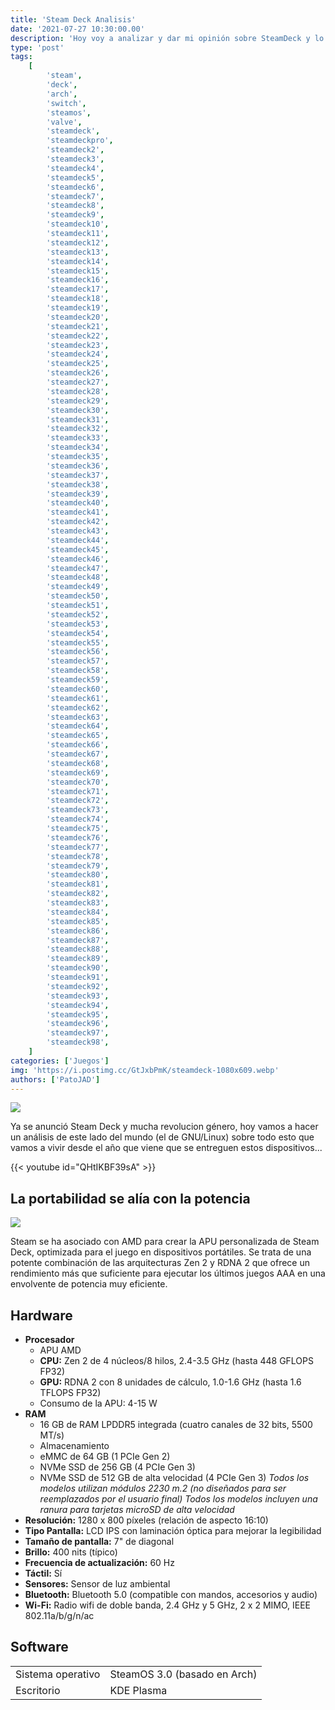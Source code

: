 ```yaml
---
title: 'Steam Deck Analisis'
date: '2021-07-27 10:30:00.00'
description: 'Hoy voy a analizar y dar mi opinión sobre SteamDeck y lo que valve quiere hacer, tambien recordemos el fracaso de las Steam Machines'
type: 'post'
tags:
    [
        'steam',
        'deck',
        'arch',
        'switch',
        'steamos',
        'valve',
        'steamdeck',
        'steamdeckpro',
        'steamdeck2',
        'steamdeck3',
        'steamdeck4',
        'steamdeck5',
        'steamdeck6',
        'steamdeck7',
        'steamdeck8',
        'steamdeck9',
        'steamdeck10',
        'steamdeck11',
        'steamdeck12',
        'steamdeck13',
        'steamdeck14',
        'steamdeck15',
        'steamdeck16',
        'steamdeck17',
        'steamdeck18',
        'steamdeck19',
        'steamdeck20',
        'steamdeck21',
        'steamdeck22',
        'steamdeck23',
        'steamdeck24',
        'steamdeck25',
        'steamdeck26',
        'steamdeck27',
        'steamdeck28',
        'steamdeck29',
        'steamdeck30',
        'steamdeck31',
        'steamdeck32',
        'steamdeck33',
        'steamdeck34',
        'steamdeck35',
        'steamdeck36',
        'steamdeck37',
        'steamdeck38',
        'steamdeck39',
        'steamdeck40',
        'steamdeck41',
        'steamdeck42',
        'steamdeck43',
        'steamdeck44',
        'steamdeck45',
        'steamdeck46',
        'steamdeck47',
        'steamdeck48',
        'steamdeck49',
        'steamdeck50',
        'steamdeck51',
        'steamdeck52',
        'steamdeck53',
        'steamdeck54',
        'steamdeck55',
        'steamdeck56',
        'steamdeck57',
        'steamdeck58',
        'steamdeck59',
        'steamdeck60',
        'steamdeck61',
        'steamdeck62',
        'steamdeck63',
        'steamdeck64',
        'steamdeck65',
        'steamdeck66',
        'steamdeck67',
        'steamdeck68',
        'steamdeck69',
        'steamdeck70',
        'steamdeck71',
        'steamdeck72',
        'steamdeck73',
        'steamdeck74',
        'steamdeck75',
        'steamdeck76',
        'steamdeck77',
        'steamdeck78',
        'steamdeck79',
        'steamdeck80',
        'steamdeck81',
        'steamdeck82',
        'steamdeck83',
        'steamdeck84',
        'steamdeck85',
        'steamdeck86',
        'steamdeck87',
        'steamdeck88',
        'steamdeck89',
        'steamdeck90',
        'steamdeck91',
        'steamdeck92',
        'steamdeck93',
        'steamdeck94',
        'steamdeck95',
        'steamdeck96',
        'steamdeck97',
        'steamdeck98',
    ]
categories: ['Juegos']
img: 'https://i.postimg.cc/GtJxbPmK/steamdeck-1080x609.webp'
authors: ['PatoJAD']
---
```


![](https://i.postimg.cc/GtJxbPmK/steamdeck-1080x609.webp)

Ya se anunció Steam Deck y mucha revolucion género, hoy vamos a hacer un análisis de este lado del mundo (el de GNU/Linux) sobre todo esto que vamos a vivir desde el año que viene que se entreguen estos dispositivos...

{{< youtube id="QHtIKBF39sA" >}}

## La portabilidad se alía con la potencia

![](https://i.postimg.cc/0NTYmX6Z/1601762882-AMD-Ryzen-ahora-representa-mas-del-25-de-las-CPU-1.webp)

Steam se ha asociado con AMD para crear la APU personalizada de Steam Deck, optimizada para el juego en dispositivos portátiles. Se trata de una potente combinación de las arquitecturas Zen 2 y RDNA 2 que ofrece un rendimiento más que suficiente para ejecutar los últimos juegos AAA en una envolvente de potencia muy eficiente.

## Hardware

-   **Procesador**
    -   APU AMD
    -   **CPU:** Zen 2 de 4 núcleos/8 hilos, 2.4-3.5 GHz (hasta 448 GFLOPS FP32)
    -   **GPU:** RDNA 2 con 8 unidades de cálculo, 1.0-1.6 GHz (hasta 1.6 TFLOPS FP32)
    -   Consumo de la APU: 4-15 W
-   **RAM**
    -   16 GB de RAM LPDDR5 integrada (cuatro canales de 32 bits, 5500 MT/s)
    -   Almacenamiento
    -   eMMC de 64 GB (1 PCIe Gen 2)
    -   NVMe SSD de 256 GB (4 PCIe Gen 3)
    -   NVMe SSD de 512 GB de alta velocidad (4 PCIe Gen 3)
        _Todos los modelos utilizan módulos 2230 m.2 (no diseñados para ser reemplazados por el usuario final)_
        _Todos los modelos incluyen una ranura para tarjetas microSD de alta velocidad_
-   **Resolución:** 1280 x 800 píxeles (relación de aspecto 16:10)
-   **Tipo Pantalla:** LCD IPS con laminación óptica para mejorar la legibilidad
-   **Tamaño de pantalla:** 7" de diagonal
-   **Brillo:** 400 nits (típico)
-   **Frecuencia de actualización:** 60 Hz
-   **Táctil:** Sí
-   **Sensores:** Sensor de luz ambiental
-   **Bluetooth:** Bluetooth 5.0 (compatible con mandos, accesorios y audio)
-   **Wi-Fi:** Radio wifi de doble banda, 2.4 GHz y 5 GHz, 2 x 2 MIMO, IEEE 802.11a/b/g/n/ac

## Software

|                   |                              |
| ----------------- | ---------------------------- |
| Sistema operativo | SteamOS 3.0 (basado en Arch) |
| Escritorio        | KDE Plasma                   |
